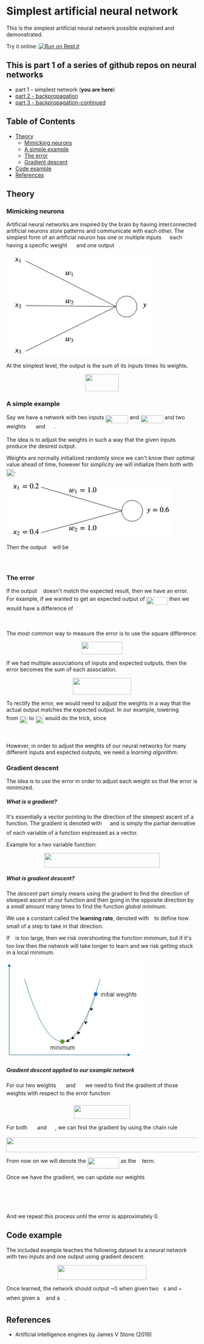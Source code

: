 # Simplest artificial neural network

This is the simplest artificial neural network possible explained and demonstrated. 

Try it online: [![Run on Repl.it](https://repl.it/badge/github/gokadin/ai-simplest-network)](https://repl.it/github/gokadin/ai-simplest-network)

## This is part 1 of a series of github repos on neural networks

- part 1 - simplest network (**you are here**)
- [part 2 - backpropagation](https://github.com/gokadin/ai-backpropagation)
- [part 3 - backpropagation-continued](https://github.com/gokadin/ai-backpropagation-continued)

## Table of Contents

- [Theory](#theory)  
  - [Mimicking neurons](#mimicking-neurons)
  - [A simple example](#a-simple-example)
  - [The error](#the-error)
  - [Gradient descent](#gradient-descent)
- [Code example](#code-example)
- [References](#references)

## Theory

### Mimicking neurons

Artificial neural networks are inspired by the brain by having interconnected artificial neurons store patterns and communicate with each other. 
The simplest form of an artificial neuron has one or multiple inputs <img src="/tex/9fc20fb1d3825674c6a279cb0d5ca636.svg?invert_in_darkmode&sanitize=true" align=middle width=14.045887349999989pt height=14.15524440000002pt/> each having a specific weight <img src="/tex/c2a29561d89e139b3c7bffe51570c3ce.svg?invert_in_darkmode&sanitize=true" align=middle width=16.41940739999999pt height=14.15524440000002pt/> and one output <img src="/tex/deceeaf6940a8c7a5a02373728002b0f.svg?invert_in_darkmode&sanitize=true" align=middle width=8.649225749999989pt height=14.15524440000002pt/>. 

![alt text](readme-images/perceptron.jpg)

At the simplest level, the output is the sum of its inputs times its weights. 
<p align="center"><img src="/tex/c2d2775d67e954682fac686e557baed2.svg?invert_in_darkmode&sanitize=true" align=middle width=88.33802834999999pt height=44.89738935pt/></p>

### A simple example

Say we have a network with two inputs <img src="/tex/f9b6dcc9279f659321ac3e1098b0ba4f.svg?invert_in_darkmode&sanitize=true" align=middle width=59.69172164999999pt height=21.18721440000001pt/> and <img src="/tex/bf84a893effff44b6d014b2b60460585.svg?invert_in_darkmode&sanitize=true" align=middle width=59.69172164999999pt height=21.18721440000001pt/> and two weights <img src="/tex/4b4518f1b7f0fb1347fa21506ebafb19.svg?invert_in_darkmode&sanitize=true" align=middle width=18.32105549999999pt height=14.15524440000002pt/> and <img src="/tex/f7eb0e840408d84a0c156d6efb611f3e.svg?invert_in_darkmode&sanitize=true" align=middle width=18.32105549999999pt height=14.15524440000002pt/>.  

The idea is to adjust the weights in such a way that the given inputs produce the desired output. 

Weights are normally initialized randomly since we can't know their optimal value ahead of time, however for simplicity we will initialize them both with <img src="/tex/f58ed17486d1735419372f2b7d091779.svg?invert_in_darkmode&sanitize=true" align=middle width=21.00464354999999pt height=21.18721440000001pt/>. 

![alt text](readme-images/perceptron-example.jpg)

Then the output <img src="/tex/deceeaf6940a8c7a5a02373728002b0f.svg?invert_in_darkmode&sanitize=true" align=middle width=8.649225749999989pt height=14.15524440000002pt/> will be
<p align="center"><img src="/tex/48c4f6073c4655b74cebf396493c9228.svg?invert_in_darkmode&sanitize=true" align=middle width=322.4824614pt height=13.789957499999998pt/></p>

### The error

If the output <img src="/tex/deceeaf6940a8c7a5a02373728002b0f.svg?invert_in_darkmode&sanitize=true" align=middle width=8.649225749999989pt height=14.15524440000002pt/> doesn't match the expected result, then we have an error.  
For example, if we wanted to get an expected output of <img src="/tex/ad35a4143e0a34d97d3abc63c4dc81a3.svg?invert_in_darkmode&sanitize=true" align=middle width=56.092022249999985pt height=21.18721440000001pt/> then we would have a difference of 

<p align="center"><img src="/tex/c744817f1f470ba09c3750aadef1c2a9.svg?invert_in_darkmode&sanitize=true" align=middle width=168.85052579999999pt height=13.789957499999998pt/></p>

The most common way to measure the error is to use the square difference:

<p align="center"><img src="/tex/215d8df8edc921e2d5c6c45e3cf05508.svg?invert_in_darkmode&sanitize=true" align=middle width=108.41233259999998pt height=32.990165999999995pt/></p>

If we had multiple associations of inputs and expected outputs, then the error becomes the sum of each association. 

<p align="center"><img src="/tex/56def9cd4b32408db97f6999c6ba45ca.svg?invert_in_darkmode&sanitize=true" align=middle width=154.52925015pt height=44.89738935pt/></p>

To rectify the error, we would need to adjust the weights in a way that the actual output matches the expected output. In our example, lowering <img src="/tex/4b4518f1b7f0fb1347fa21506ebafb19.svg?invert_in_darkmode&sanitize=true" align=middle width=18.32105549999999pt height=14.15524440000002pt/> from <img src="/tex/f58ed17486d1735419372f2b7d091779.svg?invert_in_darkmode&sanitize=true" align=middle width=21.00464354999999pt height=21.18721440000001pt/> to <img src="/tex/cde2d598001a947a6afd044a43d15629.svg?invert_in_darkmode&sanitize=true" align=middle width=21.00464354999999pt height=21.18721440000001pt/> would do the trick, since 
<p align="center"><img src="/tex/e6f831d1a270623d0d7f7ed67ad50360.svg?invert_in_darkmode&sanitize=true" align=middle width=243.73618499999998pt height=13.789957499999998pt/></p>

However, in order to adjust the weights of our neural networks for many different inputs and expected outputs, we need a *learning algorithm*. 

### Gradient descent

The idea is to use the error in order to adjust each weight so that the error is minimized.  

##### What is a gradient?

It's essentially a vector pointing to the direction of the steepest ascent of a function. The gradient is denoted with <img src="/tex/47c28f1929c18f887420345e9225e08b.svg?invert_in_darkmode&sanitize=true" align=middle width=13.69867124999999pt height=22.465723500000017pt/> and is simply the partial derivative of each variable of a function expressed as a vector.  

Example for a two variable function:

<p align="center"><img src="/tex/b142e84f3f77e6dc3144eb723cd4510d.svg?invert_in_darkmode&sanitize=true" align=middle width=303.75993285pt height=37.9216761pt/></p>

##### What is gradient descent?

The *descent* part simply means using the gradient to find the direction of steepest ascent of our function and then going in the opposite direction by a *small* amount many times to find the function *global minimum*.  

We use a constant called the **learning rate**, denoted with <img src="/tex/7ccca27b5ccc533a2dd72dc6fa28ed84.svg?invert_in_darkmode&sanitize=true" align=middle width=6.672392099999992pt height=14.15524440000002pt/> to define how small of a step to take in that direction.  

If <img src="/tex/7ccca27b5ccc533a2dd72dc6fa28ed84.svg?invert_in_darkmode&sanitize=true" align=middle width=6.672392099999992pt height=14.15524440000002pt/> is too large, then we risk overshooting the function minimum, but if it's too low then the network will take longer to learn and we risk getting stuck in a local minimum. 

![alt text](readme-images/gradient-descent.jpg)

##### Gradient descent applied to our example network

For our two weights <img src="/tex/4b4518f1b7f0fb1347fa21506ebafb19.svg?invert_in_darkmode&sanitize=true" align=middle width=18.32105549999999pt height=14.15524440000002pt/> and <img src="/tex/f7eb0e840408d84a0c156d6efb611f3e.svg?invert_in_darkmode&sanitize=true" align=middle width=18.32105549999999pt height=14.15524440000002pt/> we need to find the gradient of those weights with respect to the error function <img src="/tex/84df98c65d88c6adf15d4645ffa25e47.svg?invert_in_darkmode&sanitize=true" align=middle width=13.08219659999999pt height=22.465723500000017pt/>  

<p align="center"><img src="/tex/912be46ac0db99c8544f0800527d4b9f.svg?invert_in_darkmode&sanitize=true" align=middle width=147.62782815pt height=36.2778141pt/></p>

For both <img src="/tex/4b4518f1b7f0fb1347fa21506ebafb19.svg?invert_in_darkmode&sanitize=true" align=middle width=18.32105549999999pt height=14.15524440000002pt/> and <img src="/tex/f7eb0e840408d84a0c156d6efb611f3e.svg?invert_in_darkmode&sanitize=true" align=middle width=18.32105549999999pt height=14.15524440000002pt/>, we can find the gradient by using the chain rule

<p align="center"><img src="/tex/94bed65fa8ab5f8d63836d674b61da83.svg?invert_in_darkmode&sanitize=true" align=middle width=599.3444836499999pt height=39.452455349999994pt/></p>

From now on we will denote the <img src="/tex/d0a8416652c9aafee9f239948c2cd2e4.svg?invert_in_darkmode&sanitize=true" align=middle width=83.81122859999999pt height=28.92634470000001pt/> as the <img src="/tex/38f1e2a089e53d5c990a82f284948953.svg?invert_in_darkmode&sanitize=true" align=middle width=7.928075099999989pt height=22.831056599999986pt/> term. 

Once we have the gradient, we can update our weights

<p align="center"><img src="/tex/f46613c78403dce8eed0b6093ff36d28.svg?invert_in_darkmode&sanitize=true" align=middle width=222.19498950000002pt height=15.52509255pt/></p>

<p align="center"><img src="/tex/223d39de0113b6136f26962ed907c8aa.svg?invert_in_darkmode&sanitize=true" align=middle width=222.19498950000002pt height=15.52509255pt/></p>

And we repeat this process until the error is approximately 0​. 

## Code example

The included example teaches the following dataset to a neural network with two inputs and one output using gradient descent:

<p align="center"><img src="/tex/0cdd43e831c22b1560861b7a3e660010.svg?invert_in_darkmode&sanitize=true" align=middle width=233.52364695pt height=39.452455349999994pt/></p>

Once learned, the network should output ~0​ when given two <img src="/tex/034d0a6be0424bffe9a6e7ac9236c0f5.svg?invert_in_darkmode&sanitize=true" align=middle width=8.219209349999991pt height=21.18721440000001pt/>s and ~<img src="/tex/034d0a6be0424bffe9a6e7ac9236c0f5.svg?invert_in_darkmode&sanitize=true" align=middle width=8.219209349999991pt height=21.18721440000001pt/> when given a <img src="/tex/034d0a6be0424bffe9a6e7ac9236c0f5.svg?invert_in_darkmode&sanitize=true" align=middle width=8.219209349999991pt height=21.18721440000001pt/> and a <img src="/tex/29632a9bf827ce0200454dd32fc3be82.svg?invert_in_darkmode&sanitize=true" align=middle width=8.219209349999991pt height=21.18721440000001pt/>. 

## References

- Artificial intelligence engines by James V Stone (2019)